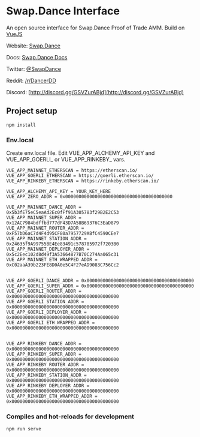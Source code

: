# Swap.Dance Interface

An open source interface for Swap.Dance Proof of Trade AMM. Build on [VueJS](https://vuejs.org/)

Website: [Swap.Dance](https://swap.dance/)

Docs: [Swap.Dance Docs](https://docs.swap.dance/)

Twitter: [@SwapDance](https://twitter.com/SwapDance)

Reddit: [/r/DancerDD](https://www.reddit.com/r/DancerDD/)

Discord: [http://discord.gg/GSVZurABjd](http://discord.gg/GSVZurABjd)


## Project setup
```
npm install
```

### Env.local

Create env.local file. Edit VUE_APP_ALCHEMY_API_KEY and VUE_APP_GOERLI_ or VUE_APP_RINKEBY_ vars.

```
VUE_APP_MAINNET_ETHERSCAN = https://etherscan.io/
VUE_APP_GOERLI_ETHERSCAN = https://goerli.etherscan.io/
VUE_APP_RINKEBY_ETHERSCAN = https://rinkeby.etherscan.io/

VUE_APP_ALCHEMY_API_KEY = YOUR_KEY_HERE
VUE_APP_ZERO_ADDR = 0x0000000000000000000000000000000000000000

VUE_APP_MAINNET_DANCE_ADDR = 0x5b3fE75eC5eaAd2Ec0fFf91A305783f29B2E2C53
VUE_APP_MAINNET_SUPER_ADDR = 0x12AC7984bdffbd777dF43D7A58B69376C3EaD879
VUE_APP_MAINNET_ROUTER_ADDR = 0xF57bD6aC7d4F4d95CF80a7957729ABfC4590CEe7
VUE_APP_MAINNET_STATION_ADDR = 0x24635f9A99755BE4Ee83491c578785972f7203B0
VUE_APP_MAINNET_DEPLOYER_ADDR = 0x5c2Eec102d8d49f3A53664877B70C274Aa065c31
VUE_APP_MAINNET_ETH_WRAPPED_ADDR = 0xC02aaA39b223FE8D0A0e5C4F27eAD9083C756Cc2


VUE_APP_GOERLI_DANCE_ADDR = 0x0000000000000000000000000000000000000000
VUE_APP_GOERLI_SUPER_ADDR = 0x0000000000000000000000000000000000000000
VUE_APP_GOERLI_ROUTER_ADDR = 0x0000000000000000000000000000000000000000
VUE_APP_GOERLI_STATION_ADDR = 0x0000000000000000000000000000000000000000
VUE_APP_GOERLI_DEPLOYER_ADDR = 0x0000000000000000000000000000000000000000
VUE_APP_GOERLI_ETH_WRAPPED_ADDR = 0x0000000000000000000000000000000000000000


VUE_APP_RINKEBY_DANCE_ADDR = 0x0000000000000000000000000000000000000000
VUE_APP_RINKEBY_SUPER_ADDR = 0x0000000000000000000000000000000000000000
VUE_APP_RINKEBY_ROUTER_ADDR = 0x0000000000000000000000000000000000000000
VUE_APP_RINKEBY_STATION_ADDR = 0x0000000000000000000000000000000000000000
VUE_APP_RINKEBY_DEPLOYER_ADDR = 0x0000000000000000000000000000000000000000
VUE_APP_RINKEBY_ETH_WRAPPED_ADDR = 0x0000000000000000000000000000000000000000
```

### Compiles and hot-reloads for development
```
npm run serve
```
